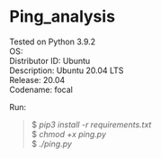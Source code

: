 # Ping_analysis




Tested on Python 3.9.2</br>
OS:</br>
Distributor ID: Ubuntu</br>
Description: Ubuntu 20.04 LTS</br>
Release: 20.04</br>
Codename: focal</br>

Run:</br>

> $ *pip3 install -r requirements.txt*</br>
> $ *chmod +x ping.py* </br>
> $ *./ping.py*

